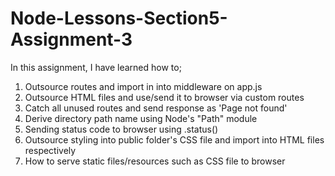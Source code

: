 # Node-Lessons-Section5-Assignment-3

In this assignment, I have learned how to;
1. Outsource routes and import in into middleware on app.js
2. Outsource HTML files and use/send it to browser via custom routes 
3. Catch all unused routes and send response as 'Page not found'
4. Derive directory path name using Node's "Path" module
5. Sending status code to browser using .status()
6. Outsource styling into public folder's CSS file and import into HTML files respectively
7. How to serve static files/resources such as CSS file to browser

 
